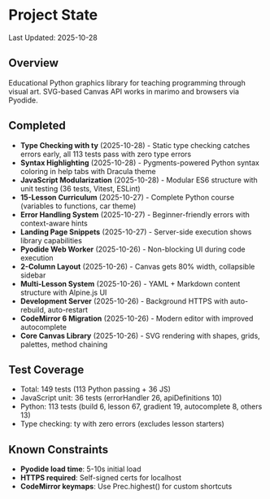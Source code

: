 # Project State

Last Updated: 2025-10-28

## Overview

Educational Python graphics library for teaching programming through visual art. SVG-based Canvas API works in marimo and browsers via Pyodide.

## Completed

- **Type Checking with ty** (2025-10-28) - Static type checking catches errors early, all 113 tests pass with zero type errors
- **Syntax Highlighting** (2025-10-28) - Pygments-powered Python syntax coloring in help tabs with Dracula theme
- **JavaScript Modularization** (2025-10-28) - Modular ES6 structure with unit testing (36 tests, Vitest, ESLint)
- **15-Lesson Curriculum** (2025-10-27) - Complete Python course (variables to functions, car theme)
- **Error Handling System** (2025-10-27) - Beginner-friendly errors with context-aware hints
- **Landing Page Snippets** (2025-10-27) - Server-side execution shows library capabilities
- **Pyodide Web Worker** (2025-10-26) - Non-blocking UI during code execution
- **2-Column Layout** (2025-10-26) - Canvas gets 80% width, collapsible sidebar
- **Multi-Lesson System** (2025-10-26) - YAML + Markdown content structure with Alpine.js UI
- **Development Server** (2025-10-26) - Background HTTPS with auto-rebuild, auto-restart
- **CodeMirror 6 Migration** (2025-10-26) - Modern editor with improved autocomplete
- **Core Canvas Library** (2025-10-26) - SVG rendering with shapes, grids, palettes, method chaining

## Test Coverage

- Total: 149 tests (113 Python passing + 36 JS)
- JavaScript unit: 36 tests (errorHandler 26, apiDefinitions 10)
- Python: 113 tests (build 6, lesson 67, gradient 19, autocomplete 8, others 13)
- Type checking: ty with zero errors (excludes lesson starters)

## Known Constraints

- **Pyodide load time**: 5-10s initial load
- **HTTPS required**: Self-signed certs for localhost
- **CodeMirror keymaps**: Use Prec.highest() for custom shortcuts
